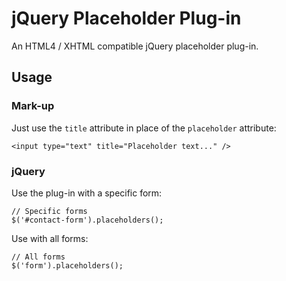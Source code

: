 # jQuery Placeholder Plug-in

An HTML4 / XHTML compatible jQuery placeholder plug-in.

## Usage

### Mark-up

Just use the ``title`` attribute in place of the ``placeholder`` attribute:

    <input type="text" title="Placeholder text..." />

### jQuery

Use the plug-in with a specific form:

    // Specific forms
    $('#contact-form').placeholders();

Use with all forms:

    // All forms
    $('form').placeholders();